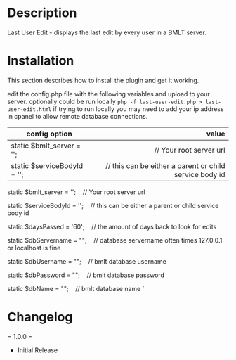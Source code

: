 # Description

Last User Edit - displays the last edit by every user in a BMLT server.

# Installation

This section describes how to install the plugin and get it working.

edit the config.php file with the following variables and upload to your server. optionally could be run locally `php -f last-user-edit.php > last-user-edit.html`
if trying to run locally you may need to add your ip address in cpanel to allow remote database connections.


|      config option         |                       value                             |
|----------------------------|--------------------------------------------------------:|
|static $bmlt_server = '';   |   // Your root server url                               | 
|static $serviceBodyId = ''; | // this can be either a parent or child service body id |


static $bmlt_server = '';&nbsp;&nbsp;&nbsp;&nbsp;// Your root server url


static $serviceBodyId = '';&nbsp;&nbsp;&nbsp;&nbsp;// this can be either a parent or child service body id

static $daysPassed = '60';&nbsp;&nbsp;&nbsp;&nbsp;// the amount of days back to look for edits

static $dbServername = "";&nbsp;&nbsp;&nbsp;&nbsp;// database servername often times 127.0.0.1 or localhost is fine

static $dbUsername = "";&nbsp;&nbsp;&nbsp;&nbsp;// bmlt database username

static $dbPassword = "";&nbsp;&nbsp;&nbsp;&nbsp;// bmlt database password

static $dbName = "";&nbsp;&nbsp;&nbsp;&nbsp;// bmlt database name
`

# Changelog

= 1.0.0 =

* Initial Release
